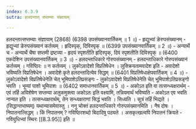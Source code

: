 ```yaml
---
index: 6.3.9
sutra: हलदन्तात् सप्तम्याः संज्ञायाम्

---
```

 हलदन्तात्सप्तम्याः संज्ञायाम् (2868) (6398 उपसंख्यानवार्तिकम् ॥ 1 ॥) - हृद्युभ्यां ङेरुपसंख्यानम् - हृद्युभ्यां ङेरुपसंख्यानं कर्तव्यम् । हृदिस्पृक्, दिविस्पृक् ॥ (6399 उपसंख्यानवार्तिकम् ॥ 2 ॥) - अन्यार्थे च - अन्यार्थे चैषा सप्तमी द्रष्टव्या  -  हृदयं स्पृशतीति हृदिस्पृक्, दिवं स्पृशतीति दिविस्पृक् ॥ (6400 एकदेशिन उपसंख्यानवार्तिकम् ॥ 3 ॥) - हलदन्ताधिकारे गोरुपसंख्यानम् - हलदन्ताधिकारे गोरुपसंख्यानं कर्तव्यम् । गविष्ठिरः ॥ न कर्तव्यम् । लुकोऽवादेशो विप्रतिषेधेन । लुक्क्रियतामवादेश इति  -  अवादेशो भविष्यति विप्रतिषेधेन । अवादेशे कृते हलदन्तादित्येव सिद्धम् ॥ (6401 विप्रतिषेधाक्षेपवार्तिकम् ॥ 4 ॥) - लुकोऽवादेशो विप्रतिषेधेनेति चेत् भूमिपाशेऽतिप्रसङ्गः - लुकोऽवादेशो विप्रतिषेधेनेति चेत् भूमिपाशेऽतिप्रसङ्गो भवति । भूम्यां पाशो भूमिपाशः ॥ (6402 समाधानवार्तिकम् ॥ 5 ॥) - अकोऽत इति वा तत्सन्ध्यक्षरार्थम् - एवं तर्हि अविशेषेण सप्तम्या अलुकमुक्त्वा अकोऽतः इति वक्ष्यामि, तन्नियमार्थं भविष्यति  -  अकोऽत एव भवति नान्यत इति । तत्सन्ध्यक्षरार्थम्, तेन सन्ध्यक्षराणां सिद्धं भवति । सिध्यति । सूत्रं तर्हि भिद्यते । (सिद्धान्तभाष्यम्) यथान्यासमेवास्तु । ननु चोक्तं हलदन्ताधिकारे गोरुपसंख्यानमिति । नैष दोषः । निपातनात्सिद्धम् । किं निपातनम् ? गविष्ठिरशब्दो बिदादिषु पठ्यते । असकृत्खल्वपि निपातनं क्रियते  -  गवियुधिभ्यां स्थिरः [[8.3.95]] इति ॥ 